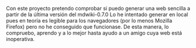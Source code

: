 Con este proyecto pretendo comprobar si puedo generar una web sencilla a partir de la última versión del mdwiki-0.7.0
Lo he intentado generar en local pues en teoría es legible para los navegadores (por lo menos Mozilla Firefox) pero no he conseguido que funcionase.
De esta manera, lo compruebo, aprendo y a lo mejor hasta ayudo a un amigo cuya web está inoperativa.
